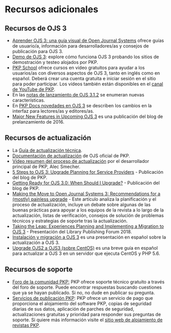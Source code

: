 # Recursos adicionales

## Recursos de OJS 3

-   [Aprender OJS 3: una guía visual de Open Journal Systems](/learning-ojs/) ofrece guías de usuario/a, información para desarrolladores/as y consejos de publicación para OJS 3.
-   [Demo de OJS 3](https://pkp.sfu.ca/ojs/ojs_demo/): explore cómo funciona OJS 3 probando los sitios de demostración y testeo alojados por PKP.
-   [PKP School](https://pkpschool.sfu.ca/) ofrece cursos en vídeo gratuitos para ayudar a los usuarios/as con diversos aspectos de OJS 3, tanto en inglés como en español. Deberá crear una cuenta gratuita e iniciar sesión en el sitio para poder participar. Los vídeos también están disponibles en el [canal de YouTube de PKP](https://www.youtube.com/user/PublicKnowledgeProj).
-   En las [notas de lanzamiento de OJS 3.1.2](https://github.com/pkp/ojs/blob/main/docs/release-notes/README-3.1.2) se enumeran nuevas características.
-   En [PKP Docs novedades en OJS 3](/learning-ojs/en/introduction#whats-new-in-ojs-3) se describen los cambios en la interfaz para lectores/as y editores/as.
-   [Major New Features in Upcoming OJS 3](https://pkp.sfu.ca/2016/08/05/major-new-features-in-upcoming-ojs-3/) es una publicación del blog de prelanzamiento de 2016.

## Recursos de actualización

-   La [Guía de actualización técnica](/dev/upgrade-guide/).
-   [Documentación de actualización](https://pkp.sfu.ca/ojs/UPGRADE) de OJS oficial de PKP.
-   [Vídeo resumen del proceso de actualización](https://youtu.be/LY4ZBdxLKDE) por el desarrollador principal de PKP, Alec Smecher.
-   [5 Steps to OJS 3: Upgrade Planning for Service Providers](https://pkp.sfu.ca/2018/07/11/5-steps-to-ojs-3-upgrade-planning-for-service-providers/) - Publicación del blog de PKP.
-   [Getting Ready for OJS 3.0: When Should I Upgrade?](https://pkp.sfu.ca/2016/08/29/getting-ready-for-ojs-3-0-when-should-i-upgrade/) - Publicación del blog de PKP.
-   [Making the Move to Open Journal Systems 3: Recommendations for a (mostly) painless upgrade](https://journal.code4lib.org/articles/14260) -  Este artículo analiza la planificación y el proceso de actualización, incluye un debate sobre algunas de las buenas prácticas para apoyar a los equipos de la revista a lo largo de la actualización, listas de verificación, consejos de solución de problemas técnicos y estrategias de soporte tras la actualización.
-   [Taking the Leap: Experiences Planning and Implementing a Migration to OJS 3](http://hdl.handle.net/1805/18140) - Presentación del Library Publishing Forum 2018.
-   [Instalación y migración a OJS 3](https://hackmd.io/@marcbria/install-migrate-ojs3#/) es una presentación en español sobre la actualización a OJS 3.
-   [Upgrade OJS2 a OJS3 (sobre CentOS)](https://hackmd.io/@marcbria/ojs2-ojs3-upgrade-centos) es una breve guía en español para actualizar a OJS 3 en un servidor que ejecuta CentOS y PHP 5.6.

## Recursos de soporte

-   [Foro de la comunidad PKP:](https://forum.pkp.sfu.ca/) PKP ofrece soporte técnico gratuito a través del foro de soporte. Puede encontrar respuestas buscando cuestiones que ya se hayan publicado. Si no, no dude en publicar su pregunta.
-   [Servicios de publicación PKP](https://pkpservices.sfu.ca/): PKP ofrece un servicio de pago que proporciona el alojamiento del software PKP, copias de seguridad diarias de sus datos, aplicación de parches de seguridad, actualizaciones gratuitas y prioridad para responder sus preguntas de soporte. Si quiere más información visite el [sitio web de alojamiento de revistas PKP](https://pkpservices.sfu.ca/content/journal-hosting).
